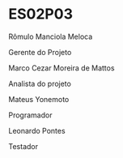 # ES02P03

Rômulo Manciola Meloca

Gerente do Projeto


Marco Cezar Moreira de Mattos

Analista do projeto


Mateus Yonemoto

Programador


Leonardo Pontes

Testador
